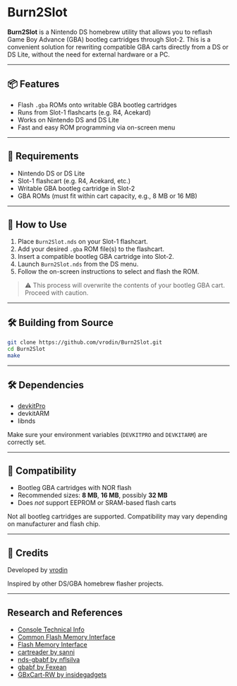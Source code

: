 # Burn2Slot

**Burn2Slot** is a Nintendo DS homebrew utility that allows you to reflash Game Boy Advance (GBA) bootleg cartridges through Slot-2. This is a convenient solution for rewriting compatible GBA carts directly from a DS or DS Lite, without the need for external hardware or a PC.

---

## 📦 Features

- Flash `.gba` ROMs onto writable GBA bootleg cartridges
- Runs from Slot-1 flashcarts (e.g. R4, Acekard)
- Works on Nintendo DS and DS Lite
- Fast and easy ROM programming via on-screen menu

---

## 🧰 Requirements

- Nintendo DS or DS Lite  
- Slot-1 flashcart (e.g. R4, Acekard, etc.)  
- Writable GBA bootleg cartridge in Slot-2  
- GBA ROMs (must fit within cart capacity, e.g., 8 MB or 16 MB)

---

## 🚀 How to Use

1. Place `Burn2Slot.nds` on your Slot-1 flashcart.
2. Add your desired `.gba` ROM file(s) to the flashcart.
3. Insert a compatible bootleg GBA cartridge into Slot-2.
4. Launch `Burn2Slot.nds` from the DS menu.
5. Follow the on-screen instructions to select and flash the ROM.

> ⚠️ This process will overwrite the contents of your bootleg GBA cart. Proceed with caution.

---

## 🛠️ Building from Source

```bash
git clone https://github.com/vrodin/Burn2Slot.git
cd Burn2Slot
make
```

---

## 🛠️ Dependencies

- [devkitPro](https://devkitpro.org/)
- devkitARM
- libnds

Make sure your environment variables (`DEVKITPRO` and `DEVKITARM`) are correctly set.

---

## 🧪 Compatibility

- Bootleg GBA cartridges with NOR flash
- Recommended sizes: **8 MB**, **16 MB**, possibly **32 MB**
- Does *not* support EEPROM or SRAM-based flash carts

Not all bootleg cartridges are supported. Compatibility may vary depending on manufacturer and flash chip.

---

## 🙌 Credits

Developed by [vrodin](https://github.com/vrodin)

Inspired by other DS/GBA homebrew flasher projects.

---

## Research and References

- [Console Technical Info](http://problemkaputt.de/gbatek.htm)
- [Common Flash Memory Interface](https://en.wikipedia.org/wiki/Common_Flash_Memory_Interface)
- [Flash Memory Interface](https://www.fujitsu.com/downloads/MICRO/fmal/e-ds/e520904.pdf)
- [cartreader by sanni](https://github.com/sanni/cartreader)
- [nds-gbabf by nflsilva](https://github.com/nflsilva/nds-gbabf)
- [gbabf by Fexean](https://gitlab.com/Fexean/gbabf)
- [GBxCart-RW by insidegadgets](https://github.com/insidegadgets/GBxCart-RW)
